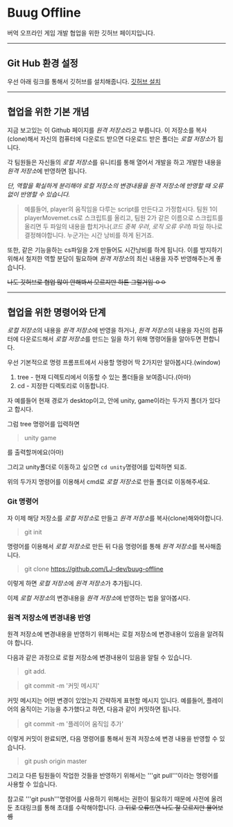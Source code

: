 # Buug Offline

버억 오프라인 게임 개발 협업을 위한 깃허브 페이지입니다.

---

## Git Hub 환경 설정

우선 아래 링크를 통해서 깃허브를 설치해줍니다.
[깃허브 설치](https://coding-factory.tistory.com/245)

---

## 협업을 위한 기본 개념

지금 보고있는 이 Github 페이지를 *원격 저장소*라고 부릅니다. 이 저장소를 복사(clone)해서 자신의 컴퓨터에 다운로드 받으면 다운로드 받은 폴더는 *로컬 저장소*가 됩니다.

각 팀원들은 자신들의 *로컬 저장소*를 유니티를 통해 열어서 개발을 하고 개발한 내용을 *원격 저장소*에 반영하면 됩니다.

_단, 역할을 확실하게 분리해야 로컬 저장소의 변경내용을 원격 저장소에 반영할 때 오류없이 반영할 수 있습니다._

> 예를들어, player의 움직임을 다루는 script를 만든다고 가정합시다.
> 팀원 1이 playerMovemet.cs로 스크립트를 올리고, 팀원 2가 같은 이름으로 스크립트를 올리면 두 파일의 내용을 합치거나(_코드 중복 우려_, _로직 오류 우려_) 파일 하나로 결정해야합니다. 누군가는 시간 낭비를 하게 된거죠.

또한, 같은 기능을하는 cs파일을 2개 만들어도 시간낭비를 하게 됩니다. 이를 방지하기 위해서 철저한 역할 분담이 필요하며 *원격 저장소*의 최신 내용을 자주 반영해주는게 좋습니다.

~~나도 깃허브로 협업 많이 안해봐서 모르지만 하튼 그럴거임 ㅇㅇ~~

---

## 협업을 위한 명령어와 단계

*로컬 저장소*의 내용을 *원격 저장소*에 반영을 하거나, *원격 저장소*의 내용을 자신의 컴퓨터에 다운로드해서 *로컬 저장소*를 만드는 일을 하기 위해 명령어들을 알아두면 편합니다.

우선 기본적으로 명령 프롬프트에서 사용할 명령어 딱 2가지만 알아봅시다.(window)

1. tree - 현재 디렉토리에서 이동할 수 있는 폴더들을 보여줍니다.(아마)
2. cd - 지정한 디렉토리로 이동합니다.

자 예를들어 현재 경로가 desktop이고, 안에 unity, game이라는 두가지 폴더가 있다고 합시다.

그럼 tree 명령어를 입력하면

> unity
> game

를 출력할꺼에요(아마)

그리고 unity폴더로 이동하고 싶으면 `cd unity`명령어를 입력하면 되죠.

위의 두가지 명령어를 이용해서 cmd로 *로컬 저장소*로 만들 폴더로 이동해주세요.

### Git 명령어

자 이제 해당 저장소를 *로컬 저장소*로 만들고 *원격 저장소*를 복사(clone)해와야합니다.

> git init

명령어를 이용해서 *로컬 저장소*로 만든 뒤 다음 명령어를 통해 *원격 저장소*를 복사해줍니다.

> git clone https://github.com/LJ-dev/buug-offline

이렇게 하면 *로컬 저장소*에 *원격 저장소*가 추가됩니다.

이제 *로컬 저장소*의 변경내용을 *원격 저장소*에 반영하는 법을 알아봅시다.

### 원격 저장소에 변경내용 반영

원격 저장소에 변경내용을 반영하기 위해서는 로컬 저장소에 변경내용이 있음을 알려줘야 합니다.

다음과 같은 과정으로 로컬 저장소에 변경내용이 있음을 알릴 수 있습니다.

> git add.

> git commit -m '커밋 메시지'

커밋 메시지는 어떤 변경이 있었는지 간략하게 표현할 메시지 입니다. 예를들어, 플레이어의 움직이는 기능을 추가했다고 하면, 다음과 같이 커밋하면 됩니다.

> git commit -m '플레이어 움직임 추가'

이렇게 커밋이 완료되면, 다음 명령어를 통해서 원격 저장소에 변경 내용을 반영할 수 있습니다.

> git push origin master

그리고 다른 팀원들이 작업한 것들을 반영하기 위해서는 '''git pull'''이라는 명령어를 사용할 수 있습니다.

참고로 '''git push'''명령어를 사용하기 위해서는 권한이 필요하기 때문에 사전에 올려둔 초대링크를 통해 초대를 수락해야합니다.
~~그 뒤로 오류뜨면 나도 잘 모르지만 물어보셈~~
